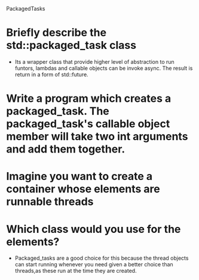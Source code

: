 PackagedTasks
# Briefly describe the std::packaged_task class
+ Its a wrapper class that provide higher level of abstraction to run funtors, lambdas and callable objects can be invoke async. The result is return in a form of std::future.
# Write a program which creates a packaged_task. The packaged_task's callable object member will take two int arguments and add them together.
# Imagine you want to create a container whose elements are runnable threads
# Which class would you use for the elements?
+ Packaged_tasks are a good choice for this because the thread objects can start running whenever you need given a better choice than threads,as these run at the time they are created.